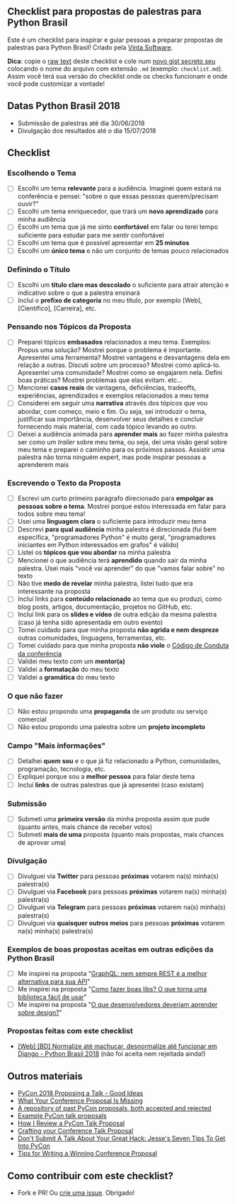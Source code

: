 ## Checklist para propostas de palestras para Python Brasil
Este é um checklist para inspirar e guiar pessoas a preparar propostas de palestras para Python Brasil! Criado pela [Vinta Software](https://www.vinta.com.br/).

**Dica**: copie o [raw text](https://raw.githubusercontent.com/vintasoftware/checklist-para-propostas-pybr/master/README.md) deste checklist e cole num [novo gist secreto seu](https://gist.github.com/) colocando o nome do arquivo com extensão `.md` (exemplo: `checklist.md`). Assim você terá sua versão do checklist onde os checks funcionam e onde você pode customizar a vontade!

## Datas Python Brasil 2018
- Submissão de palestras até dia 30/06/2018
- Divulgação dos resultados até o dia 15/07/2018

## Checklist

### Escolhendo o Tema
- [ ] Escolhi um tema **relevante** para a audiência. Imaginei quem estará na conferência e pensei: "sobre o que essas pessoas querem/precisam ouvir?"
- [ ] Escolhi um tema enriquecedor, que trará um **novo aprendizado** para minha audiência
- [ ] Escolhi um tema que já me sinto **confortável** em falar ou terei tempo suficiente para estudar para me sentir confortável
- [ ] Escolhi um tema que é possível apresentar em **25 minutos**
- [ ] Escolhi um **único tema** e não um conjunto de temas pouco relacionados

### Definindo o Título
- [ ] Escolhi um **título claro mas descolado** o suficiente para atrair atenção e indicativo sobre o que a palestra ensinará
- [ ] Incluí o **prefixo de categoria** no meu título, por exemplo [Web], [Científico], [Carreira], etc.

### Pensando nos Tópicos da Proposta
- [ ] Preparei tópicos **embasados** relacionados a meu tema. Exemplos: Propus uma solução? Mostrei porque o problema é importante. Apresentei uma ferramenta? Mostrei vantagens e desvantagens dela em relação a outras. Discuti sobre um processo? Mostrei como aplicá-lo. Apresentei uma comunidade? Mostrei como se engajarem nela. Defini boas práticas? Mostrei problemas que elas evitam. etc...
- [ ] Mencionei **casos reais** de vantagens, deficiências, tradeoffs, experiências, aprendizados e exemplos relacionados a meu tema
- [ ] Considerei em seguir uma **narrativa** através dos tópicos que vou abordar, com começo, meio e fim. Ou seja, sei introduzir o tema, justificar sua importância, desenvolver seus detalhes e concluir fornecendo mais material, com cada tópico levando ao outro.
- [ ] Deixei a audiência animada para **aprender mais** ao fazer minha palestra ser como um *trailer* sobre meu tema, ou seja, dei uma visão geral sobre meu tema e preparei o caminho para os próximos passos. Assistir uma palestra não torna ninguém expert, mas pode inspirar pessoas a aprenderem mais

### Escrevendo o Texto da Proposta
- [ ] Escrevi um curto primeiro parágrafo direcionado para **empolgar as pessoas sobre o tema**. Mostrei porque estou interessada em falar para todos sobre meu tema!
- [ ] Usei uma **linguagem clara** o suficiente para introduzir meu tema
- [ ] Descrevi **para qual audiência** minha palestra é direcionada (fui bem específica, "programadores Python" é muito geral, "programadores iniciantes em Python interessados em grafos" é válido)
- [ ] Listei os **tópicos que vou abordar** na minha palestra
- [ ] Mencionei o que audiência terá **aprendido** quando sair da minha palestra. Usei mais "você vai aprender" do que "vamos falar sobre" no texto
- [ ] Não tive **medo de revelar** minha palestra, listei tudo que era interessante na proposta
- [ ] Incluí links para **conteúdo relacionado** ao tema que eu produzi, como blog posts, artigos, documentação, projetos no GitHub, etc.
- [ ] Incluí link para os **slides e vídeo** de outra edição da mesma palestra (caso já tenha sido apresentada em outro evento)
- [ ] Tomei cuidado para que minha proposta **não agrida e nem despreze** outras comunidades, linguagens, ferramentas, etc.
- [ ] Tomei cuidado para que minha proposta **não viole** o [Código de Conduta da conferência](https://2018.pythonbrasil.org.br/codigo-de-conduta/)
- [ ] Validei meu texto com um **mentor(a)**
- [ ] Validei a **formatação** do meu texto
- [ ] Validei a **gramática** do meu texto

### O que não fazer
- [ ] Não estou propondo uma **propaganda** de um produto ou serviço comercial
- [ ] Não estou propondo uma palestra sobre um **projeto incompleto**

### Campo "Mais informações"
- [ ] Detalhei **quem sou** e o que já fiz relacionado a Python, comunidades, programação, tecnologia, etc.
- [ ] Expliquei porque sou a **melhor pessoa** para falar deste tema
- [ ] Incluí **links** de outras palestras que já apresentei (caso existam)

### Submissão
- [ ] Submeti uma **primeira versão** da minha proposta assim que pude (quanto antes, mais chance de receber votos)
- [ ] Submeti **mais de uma** proposta (quanto mais propostas, mais chances de aprovar uma)

### Divulgação
- [ ] Divulguei via **Twitter** para pessoas **próximas** votarem na(s) minha(s) palestra(s)
- [ ] Divulguei via **Facebook** para pessoas **próximas** votarem na(s) minha(s) palestra(s)
- [ ] Divulguei via **Telegram** para pessoas **próximas** votarem na(s) minha(s) palestra(s)
- [ ] Divulguei via **quaisquer outros meios** para pessoas **próximas** votarem na(s) minha(s) palestra(s)

### Exemplos de boas propostas aceitas em outras edições da Python Brasil
- [ ] Me inspirei na proposta "[GraphQL: nem sempre REST é a melhor alternativa para sua API](https://speakerfight.com/events/python-brasil-13-palestras/#graphql-nem-sempre-rest-e-a-melhor-alternativa-para-sua-api)"
- [ ] Me inspirei na proposta "[Como fazer boas libs? O que torna uma biblioteca fácil de usar](https://speakerfight.com/events/python-brasil12-apresentacoes/#como-fazer-boas-libs-o-que-torna-uma-biblioteca-facil-de-usar-3)"
- [ ] Me inspirei na proposta "[O que desenvolvedores deveriam aprender sobre design?](https://speakerfight.com/events/python-brasil-13-palestras/#o-que-desenvolvedores-deveriam-aprender-sobre-design)"

### Propostas feitas com este checklist
- [[Web] [BD] Normalize até machucar, desnormalize até funcionar em Django - Python Brasil 2018](https://speakerfight.com/events/python-brasil-2018-palestras/#web-bd-normalize-ate-machucar-desnormalize-ate-funcionar-em-django) (não foi aceita nem rejeitada ainda!)

## Outros materiais
- [PyCon 2018 Proposing a Talk - Good Ideas](https://us.pycon.org/2018/speaking/talks/)
- [What Your Conference Proposal Is Missing](http://www.sarahmei.com/blog/2014/04/07/what-your-conference-proposal-is-missing/)
- [A repository of past PyCon proposals, both accepted and rejected](https://github.com/akaptur/pycon-proposals)
- [Example PyCon talk proposals](http://rhodesmill.org/brandon/2013/example-pycon-proposals/)
- [How I Review a PyCon Talk Proposal](https://doughellmann.com/blog/2011/10/18/how-i-review-a-pycon-talk-proposal/)
- [Crafting your Conference Talk Proposal](http://procrastinatingdev.com/programming/crafting-your-conference-talk-proposal/)
- [Don't Submit A Talk About Your Great Hack: Jesse's Seven Tips To Get Into PyCon](https://emptysqua.re/blog/seven-tips-for-pycon/)
- [Tips for Writing a Winning Conference Proposal](http://twist.elearningguild.net/2014/04/tips-for-writing-a-winning-conference-proposal/)

## Como contribuir com este checklist?
- Fork e PR! Ou [crie uma issue](https://github.com/vintasoftware/checklist-para-propostas-pybr/issues). Obrigado!
